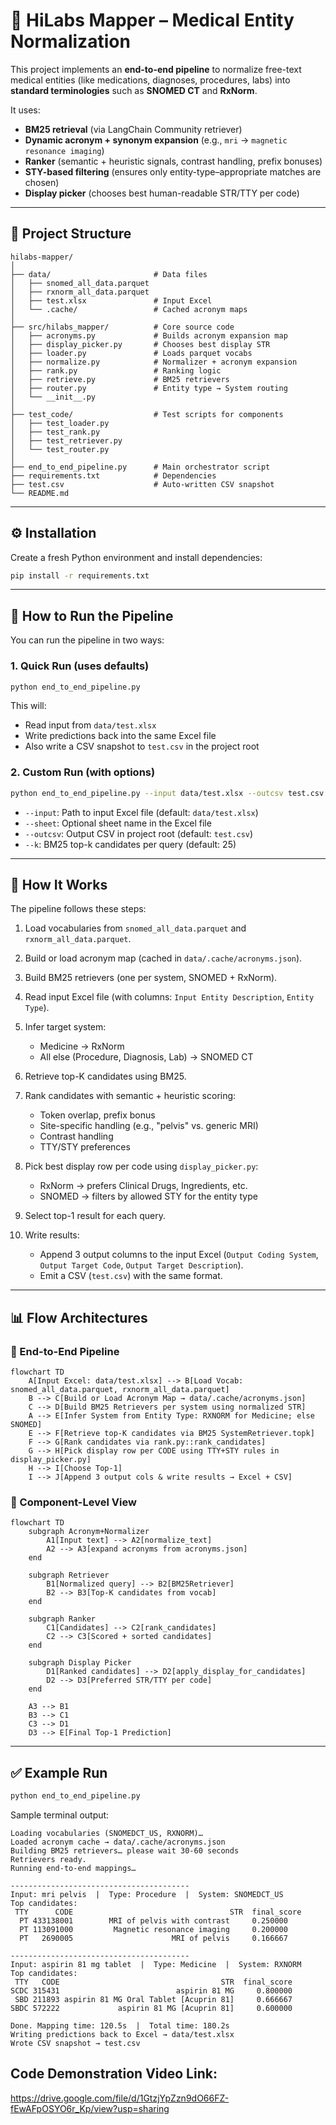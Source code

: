 # 🏥 HiLabs Mapper – Medical Entity Normalization

This project implements an **end-to-end pipeline** to normalize free-text medical entities (like medications, diagnoses, procedures, labs) into **standard terminologies** such as **SNOMED CT** and **RxNorm**.

It uses:
- **BM25 retrieval** (via LangChain Community retriever)  
- **Dynamic acronym + synonym expansion** (e.g., `mri` → `magnetic resonance imaging`)  
- **Ranker** (semantic + heuristic signals, contrast handling, prefix bonuses)  
- **STY-based filtering** (ensures only entity-type–appropriate matches are chosen)  
- **Display picker** (chooses best human-readable STR/TTY per code)  

---

## 📂 Project Structure

```
hilabs-mapper/
│
├── data/                       # Data files
│   ├── snomed_all_data.parquet
│   ├── rxnorm_all_data.parquet
│   ├── test.xlsx               # Input Excel
│   └── .cache/                 # Cached acronym maps
│
├── src/hilabs_mapper/          # Core source code
│   ├── acronyms.py             # Builds acronym expansion map
│   ├── display_picker.py       # Chooses best display STR
│   ├── loader.py               # Loads parquet vocabs
│   ├── normalize.py            # Normalizer + acronym expansion
│   ├── rank.py                 # Ranking logic
│   ├── retrieve.py             # BM25 retrievers
│   ├── router.py               # Entity type → System routing
│   └── __init__.py
│
├── test_code/                  # Test scripts for components
│   ├── test_loader.py
│   ├── test_rank.py
│   ├── test_retriever.py
│   └── test_router.py
│
├── end_to_end_pipeline.py      # Main orchestrator script
├── requirements.txt            # Dependencies
├── test.csv                    # Auto-written CSV snapshot
└── README.md
```

---

## ⚙️ Installation

Create a fresh Python environment and install dependencies:

```bash
pip install -r requirements.txt
```

---

## 🚀 How to Run the Pipeline

You can run the pipeline in two ways:

### 1. Quick Run (uses defaults)
```bash
python end_to_end_pipeline.py
```

This will:
- Read input from `data/test.xlsx`
- Write predictions back into the same Excel file
- Also write a CSV snapshot to `test.csv` in the project root

### 2. Custom Run (with options)
```bash
python end_to_end_pipeline.py --input data/test.xlsx --outcsv test.csv --k 20
```

- `--input`: Path to input Excel file (default: `data/test.xlsx`)
- `--sheet`: Optional sheet name in the Excel file
- `--outcsv`: Output CSV in project root (default: `test.csv`)
- `--k`: BM25 top-k candidates per query (default: 25)

---

## 🧠 How It Works

The pipeline follows these steps:

1. Load vocabularies from `snomed_all_data.parquet` and `rxnorm_all_data.parquet`.

2. Build or load acronym map (cached in `data/.cache/acronyms.json`).

3. Build BM25 retrievers (one per system, SNOMED + RxNorm).

4. Read input Excel file (with columns: `Input Entity Description`, `Entity Type`).

5. Infer target system:
   - Medicine → RxNorm
   - All else (Procedure, Diagnosis, Lab) → SNOMED CT

6. Retrieve top-K candidates using BM25.

7. Rank candidates with semantic + heuristic scoring:
   - Token overlap, prefix bonus
   - Site-specific handling (e.g., "pelvis" vs. generic MRI)
   - Contrast handling
   - TTY/STY preferences

8. Pick best display row per code using `display_picker.py`:
   - RxNorm → prefers Clinical Drugs, Ingredients, etc.
   - SNOMED → filters by allowed STY for the entity type

9. Select top-1 result for each query.

10. Write results:
    - Append 3 output columns to the input Excel (`Output Coding System`, `Output Target Code`, `Output Target Description`).
    - Emit a CSV (`test.csv`) with the same format.

---

## 📊 Flow Architectures

### 🔹 End-to-End Pipeline

```mermaid
flowchart TD
    A[Input Excel: data/test.xlsx] --> B[Load Vocab: snomed_all_data.parquet, rxnorm_all_data.parquet]
    B --> C[Build or Load Acronym Map → data/.cache/acronyms.json]
    C --> D[Build BM25 Retrievers per system using normalized STR]
    A --> E[Infer System from Entity Type: RXNORM for Medicine; else SNOMED]
    E --> F[Retrieve top-K candidates via BM25 SystemRetriever.topk]
    F --> G[Rank candidates via rank.py::rank_candidates]
    G --> H[Pick display row per CODE using TTY+STY rules in display_picker.py]
    H --> I[Choose Top-1]
    I --> J[Append 3 output cols & write results → Excel + CSV]
```

### 🔹 Component-Level View

```mermaid
flowchart TD
    subgraph Acronym+Normalizer
        A1[Input text] --> A2[normalize_text]
        A2 --> A3[expand acronyms from acronyms.json]
    end

    subgraph Retriever
        B1[Normalized query] --> B2[BM25Retriever]
        B2 --> B3[Top-K candidates from vocab]
    end

    subgraph Ranker
        C1[Candidates] --> C2[rank_candidates]
        C2 --> C3[Scored + sorted candidates]
    end

    subgraph Display Picker
        D1[Ranked candidates] --> D2[apply_display_for_candidates]
        D2 --> D3[Preferred STR/TTY per code]
    end

    A3 --> B1
    B3 --> C1
    C3 --> D1
    D3 --> E[Final Top-1 Prediction]
```

---

## ✅ Example Run

```bash
python end_to_end_pipeline.py
```

Sample terminal output:

```
Loading vocabularies (SNOMEDCT_US, RXNORM)…
Loaded acronym cache → data/.cache/acronyms.json
Building BM25 retrievers… please wait 30-60 seconds
Retrievers ready.
Running end-to-end mappings…

----------------------------------------
Input: mri pelvis  |  Type: Procedure  |  System: SNOMEDCT_US
Top candidates:
 TTY      CODE                                   STR  final_score
  PT 433138001        MRI of pelvis with contrast     0.250000
  PT 113091000         Magnetic resonance imaging     0.200000
  PT   2690005                      MRI of pelvis     0.166667

----------------------------------------
Input: aspirin 81 mg tablet  |  Type: Medicine  |  System: RXNORM
Top candidates:
 TTY   CODE                                    STR  final_score
SCDC 315431                          aspirin 81 MG     0.800000
 SBD 211893 aspirin 81 MG Oral Tablet [Acuprin 81]     0.666667
SBDC 572222             aspirin 81 MG [Acuprin 81]     0.600000

Done. Mapping time: 120.5s  |  Total time: 180.2s
Writing predictions back to Excel → data/test.xlsx
Wrote CSV snapshot → test.csv
```

## Code Demonstration Video Link:
https://drive.google.com/file/d/1GtzjYpZzn9dO66FZ-fEwAFpOSYO6r_Kp/view?usp=sharing

